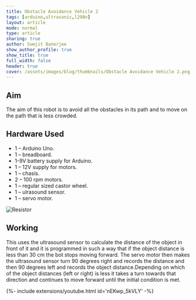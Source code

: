 ```yaml
---
title: Obstacle Avoidance Vehicle 2
tags: [arduino,ultrasonic,l298n]
layout: article
mode: normal
type: article
sharing: true
author: Somjit Banerjee
show_author_profile: true
show_title: true
full_width: false
header: true
cover: /assets/images/blog/thumbnails/Obstacle Avoidance Vehicle 2.png
---
```


## Aim
The aim of this robot is to avoid all the obstacles in its path and to move on the path that is less crowded.
<!--more-->

## Hardware Used
- 1 – Arduino Uno.
- 1 – breadboard.
- 1-9V battery supply for Arduino.
- 1 – 12V supply for motors.
- 1 – chasis.
- 2 – 100 rpm motors.
- 1 – regular sized castor wheel.
- 1 – ulrasound sensor.
- 1 – servo motor.
<img src="{{site.baseurl}}/assets/images/blog/thumbnails/Obstacle Avoidance Vehicle 2.png" alt="Resistor" width=auto height=auto>

## Working
This uses the ultrasound sensor to calculate the distance of the object in front of it and it is programmed in such a way that if the object distance is less than 30 cm the bot stops moving forward. The servo motor then makes the ultrasound sensor turn 90 degrees right and records the distance and then 90 degrees left and records the object distance.Depending on which of the object distances (left or right) is less it takes a turn towards that direction and continues to move forward until the initial condition is met.


<div>{%- include extensions/youtube.html id='nEKwp_5kVLY' -%}</div>

